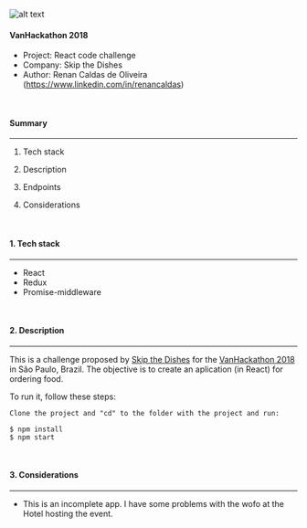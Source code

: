 
![alt text](https://d1qb2nb5cznatu.cloudfront.net/startups/i/737643-2a6700c8f1ece4e4a335c28ad0414cc9-medium_jpg.jpg)
#### VanHackathon 2018 


- Project: React code challenge
- Company: Skip the Dishes
- Author: Renan Caldas de Oliveira (https://www.linkedin.com/in/renancaldas)

&nbsp;
#### Summary 
---

1. Tech stack

2. Description

3. Endpoints

4. Considerations

&nbsp;
#### 1. Tech stack
---

- React
- Redux
- Promise-middleware


&nbsp;
#### 2. Description
---
This is a challenge proposed by [Skip the Dishes](https://www.skipthedishes.com/) for the [VanHackathon 2018](https://www.vanhack.com/hackathon/) in São Paulo, Brazil. The objective is to create an aplication (in React) for ordering food.

To run it, follow these steps:
```
Clone the project and "cd" to the folder with the project and run:

$ npm install
$ npm start
```

&nbsp;
#### 3. Considerations
---
- This is an incomplete app. I have some problems with the wofo at the Hotel hosting the event.


